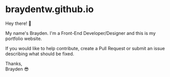 # braydentw.github.io

Hey there! 👋

My name's Brayden. I'm a Front-End Developer/Designer and this is my portfolio website.

If you would like to help contribute, create a Pull Request or submit an issue describing what should be fixed.

Thanks, <br>
Brayden 😎